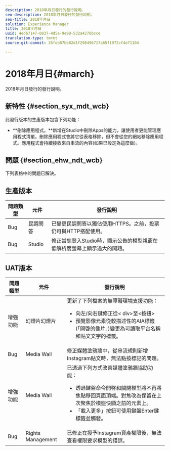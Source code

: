 ```yaml
---
description: 2018年月日發行的發行說明。
seo-description: 2018年月日發行的發行說明。
seo-title: 2018年月日
solution: Experience Manager
title: 2018年月日
uuid: 4ed67147-0837-4d5e-9e99-532a4278bcce
translation-type: tm+mt
source-git-commit: 35feb87bb82d1f298496717a65f1972cf4e71104

---
```



# 2018年月日{#march}

2018年月日發行的發行說明。

## 新特性 {#section_syx_mdt_wcb}

此發行版本的生產版本包含下列功能：

* **刪除應用程式。**新增在Studio中刪除Apps的能力，讓使用者更能管理應用程式清單。刪除應用程式會將它從表格移除，但不會從您的網站移除應用程式。應用程式會持續接收來自串流的內容(如果已設定為這麼做)。

## 問題 {#section_ehw_ndt_wcb}

下列表格中的問題已解決。

## 生產版本

| **問題類型** | **元件** | **發行說明** |
|---|---|---|
| Bug | 民調問答 | 已變更民調問答以獨佔使用HTTPS。之前，投票仍可與HTTP搭配使用。 |
| Bug | Studio | 修正當您登入Studio時，顯示公告的模型視窗在低解析度螢幕上顯示過大的問題。 |

## UAT版本

| 問題類型 | 元件 | 發行說明 |
|--- |--- |--- |
| 增強功能 | 幻燈片幻燈片 | 更新了下列檔案的無障礙環境支援功能： <br><ul><li>向左/向右鍵修正從< div>至<按鈕> </li><li>預覽影像元素從較描述性的AIA標籤(「開啓的像片」)變更為可讀取平台名稱和貼文文字的標籤。</li></ul> |
| Bug | Media Wall | 修正媒體塗鴉牆中，從串流規則新增Instagram貼文時，無法點按標記的問題。 |
| 增強功能 | Media Wall | 已透過下列方式改善媒體塗鴉牆協助功能： <br><ul><li>透過鍵盤命令開啓和關閉模型將不再將焦點移回頁面頂端。對焦改為保留在上次聚焦於模態快顯之前的元素上。</li><li>「載入更多」按鈕可使用鍵盤Enter鍵標籤並觸發。</li></ul> |
| Bug | Rights Management | 已修正在授予Instagram資產權限後，無法查看權限要求模型的錯誤。 |

